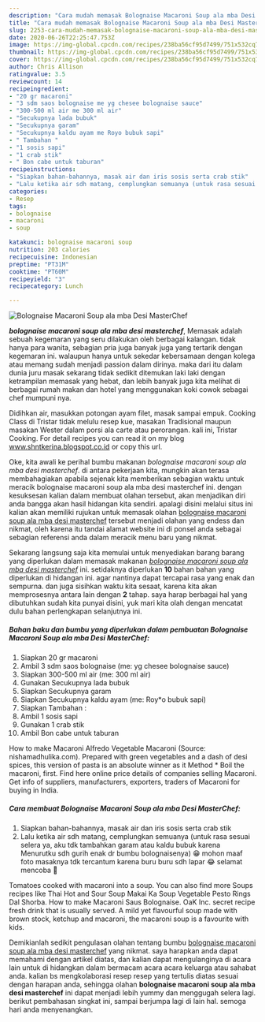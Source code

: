 ```yaml
---
description: "Cara mudah memasak Bolognaise Macaroni Soup ala mba Desi MasterChef yang enak"
title: "Cara mudah memasak Bolognaise Macaroni Soup ala mba Desi MasterChef yang enak"
slug: 2253-cara-mudah-memasak-bolognaise-macaroni-soup-ala-mba-desi-masterchef-yang-enak
date: 2020-06-26T22:25:47.753Z
image: https://img-global.cpcdn.com/recipes/238ba56cf95d7499/751x532cq70/bolognaise-macaroni-soup-ala-mba-desi-masterchef-foto-resep-utama.jpg
thumbnail: https://img-global.cpcdn.com/recipes/238ba56cf95d7499/751x532cq70/bolognaise-macaroni-soup-ala-mba-desi-masterchef-foto-resep-utama.jpg
cover: https://img-global.cpcdn.com/recipes/238ba56cf95d7499/751x532cq70/bolognaise-macaroni-soup-ala-mba-desi-masterchef-foto-resep-utama.jpg
author: Chris Allison
ratingvalue: 3.5
reviewcount: 14
recipeingredient:
- "20 gr macaroni"
- "3 sdm saos bolognaise me yg chesee bolognaise sauce"
- "300-500 ml air me 300 ml air"
- "Secukupnya lada bubuk"
- "Secukupnya garam"
- "Secukupnya kaldu ayam me Royo bubuk sapi"
- " Tambahan "
- "1 sosis sapi"
- "1 crab stik"
- " Bon cabe untuk taburan"
recipeinstructions:
- "Siapkan bahan-bahannya, masak air dan iris sosis serta crab stik"
- "Lalu ketika air sdh matang, cemplungkan semuanya (untuk rasa sesuai selera ya, aku tdk tambahkan garam atau kaldu bubuk karena Menurutku sdh gurih enak dr bumbu bolognaisenya) 😁 mohon maaf foto masaknya tdk tercantum karena buru buru sdh lapar 😂 selamat mencoba 🥳"
categories:
- Resep
tags:
- bolognaise
- macaroni
- soup

katakunci: bolognaise macaroni soup 
nutrition: 203 calories
recipecuisine: Indonesian
preptime: "PT31M"
cooktime: "PT60M"
recipeyield: "3"
recipecategory: Lunch

---
```



![Bolognaise Macaroni Soup ala mba Desi MasterChef](https://img-global.cpcdn.com/recipes/238ba56cf95d7499/751x532cq70/bolognaise-macaroni-soup-ala-mba-desi-masterchef-foto-resep-utama.jpg)

<b><i>bolognaise macaroni soup ala mba desi masterchef</i></b>, Memasak adalah sebuah kegemaran yang seru dilakukan oleh berbagai kalangan. tidak hanya para wanita, sebagian pria juga banyak juga yang tertarik dengan kegemaran ini. walaupun hanya untuk sekedar kebersamaan dengan kolega atau memang sudah menjadi passion dalam dirinya. maka dari itu dalam dunia juru masak sekarang tidak sedikit ditemukan laki laki dengan ketrampilan memasak yang hebat, dan lebih banyak juga kita melihat di berbagai rumah makan dan hotel yang menggunakan koki cowok sebagai chef mumpuni nya.

Didihkan air, masukkan potongan ayam filet, masak sampai empuk. Cooking Class di Tristar tidak melulu resep kue, masakan Tradisional maupun masakan Wester dalam porsi ala carte atau perorangan. kali ini, Tristar Cooking. For detail recipes you can read it on my blog www.shntkerina.blogspot.co.id or copy this url.

Oke, kita awali ke perihal bumbu makanan <i>bolognaise macaroni soup ala mba desi masterchef</i>. di antara pekerjaan kita, mungkin akan terasa membahagiakan apabila sejenak kita memberikan sebagian waktu untuk meracik bolognaise macaroni soup ala mba desi masterchef ini. dengan kesuksesan kalian dalam membuat olahan tersebut, akan menjadikan diri anda bangga akan hasil hidangan kita sendiri. apalagi disini melalui situs ini kalian akan memiliki rujukan untuk memasak olahan <u>bolognaise macaroni soup ala mba desi masterchef</u> tersebut menjadi olahan yang endess dan nikmat, oleh karena itu tandai alamat website ini di ponsel anda sebagai sebagian referensi anda dalam meracik menu baru yang nikmat.


Sekarang langsung saja kita memulai untuk menyediakan barang barang yang diperlukan dalam memasak makanan <u><i>bolognaise macaroni soup ala mba desi masterchef</i></u> ini. setidaknya diperlukan <b>10</b> bahan bahan yang diperlukan di hidangan ini. agar nantinya dapat tercapai rasa yang enak dan sempurna. dan juga sisihkan waktu kita sesaat, karena kita akan memprosesnya antara lain dengan <b>2</b> tahap. saya harap berbagai hal yang dibutuhkan sudah kita punyai disini, yuk mari kita olah dengan mencatat dulu bahan perlengkapan selanjutnya ini.

<!--inarticleads1-->

##### Bahan baku dan bumbu yang diperlukan dalam pembuatan Bolognaise Macaroni Soup ala mba Desi MasterChef:

1. Siapkan 20 gr macaroni
1. Ambil 3 sdm saos bolognaise (me: yg chesee bolognaise sauce)
1. Siapkan 300-500 ml air (me: 300 ml air)
1. Gunakan Secukupnya lada bubuk
1. Siapkan Secukupnya garam
1. Siapkan Secukupnya kaldu ayam (me: Roy*o bubuk sapi)
1. Siapkan  Tambahan :
1. Ambil 1 sosis sapi
1. Gunakan 1 crab stik
1. Ambil  Bon cabe untuk taburan


How to make Macaroni Alfredo  Vegetable Macaroni (Source: nishamadhulika.com). Prepared with green vegetables and a dash of desi spices, this version of pasta is an absolute winner as it Method * Boil the macaroni, first. Find here online price details of companies selling Macaroni. Get info of suppliers, manufacturers, exporters, traders of Macaroni for buying in India. 

<!--inarticleads2-->

##### Cara membuat Bolognaise Macaroni Soup ala mba Desi MasterChef:

1. Siapkan bahan-bahannya, masak air dan iris sosis serta crab stik
1. Lalu ketika air sdh matang, cemplungkan semuanya (untuk rasa sesuai selera ya, aku tdk tambahkan garam atau kaldu bubuk karena Menurutku sdh gurih enak dr bumbu bolognaisenya) 😁 mohon maaf foto masaknya tdk tercantum karena buru buru sdh lapar 😂 selamat mencoba 🥳


Tomatoes cooked with macaroni into a soup. You can also find more Soups recipes like Thai Hot and Sour Soup Makai Ka Soup Vegetable Pesto Rings Dal Shorba. How to make Macaroni Saus Bolognaise. OaK Inc. secret recipe fresh drink that is usually served. A mild yet flavourful soup made with brown stock, ketchup and macaroni, the macaroni soup is a favourite with kids. 

Demikianlah sedikit pengulasan olahan tentang bumbu <u>bolognaise macaroni soup ala mba desi masterchef</u> yang nikmat. saya harapkan anda dapat memahami dengan artikel diatas, dan kalian dapat mengulanginya di acara lain untuk di hidangkan dalam bermacam acara acara keluarga atau sahabat anda. kalian bs mengkolaborasi resep resep yang tertulis diatas sesuai dengan harapan anda, sehingga olahan <b>bolognaise macaroni soup ala mba desi masterchef</b> ini dapat menjadi lebih yummy dan menggugah selera lagi. berikut pembahasan singkat ini, sampai berjumpa lagi di lain hal. semoga hari anda menyenangkan.
